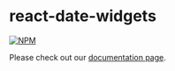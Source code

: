 # react-date-widgets

[![NPM](https://nodei.co/npm/react-date-widgets.png)](https://npmjs.org/package/react-date-widgets)

Please check out our [documentation page](https://cristovaohonorato.github.io/react-date-widgets/).
